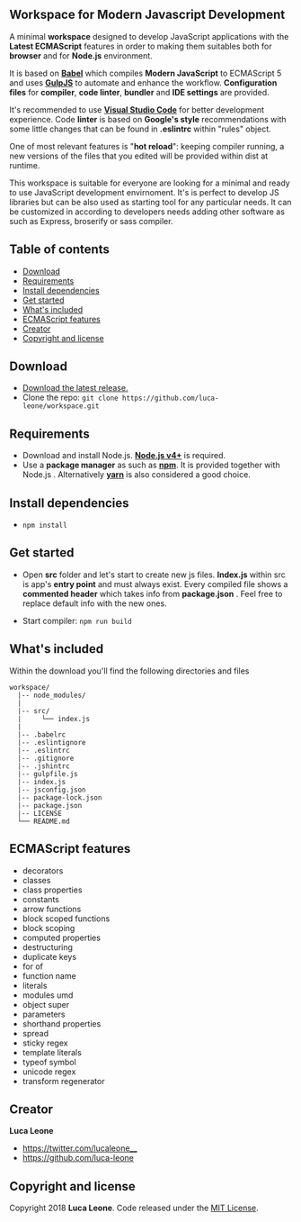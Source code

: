 ## Workspace for Modern Javascript Development

A minimal **workspace** designed to develop JavaScript applications with the **Latest ECMAScript** features in order to making them suitables both for **browser** and for **Node.js** environment.

It is based on **[Babel](https://babeljs.io/)** which compiles **Modern JavaScript** to ECMAScript 5 and uses **[GulpJS](https://gulpjs.com/)** to automate and enhance the workflow. **Configuration files** for **compiler**, **code linter**, **bundler** and **IDE settings** are provided. 

It's recommended to use **[Visual Studio Code](https://code.visualstudio.com/download)** for better development experience. Code **linter** is based on **Google's style** recommendations with some little changes that can be found in **.eslintrc** within "rules" object.

One of most relevant features is "**hot reload**": keeping compiler running, a new versions of the files that you edited will be provided within dist at runtime.

This workspace is suitable for everyone are looking for a minimal and ready to use JavaScript development envirnoment. It's is perfect to develop JS libraries but can be also used as starting tool for any particular needs. It can be customized in according to developers needs adding other software as such as Express, broserify or sass compiler.


## Table of contents

- [Download](#download)
- [Requirements](#requirements)
- [Install dependencies](#install-dependencies)
- [Get started](#get-started)
- [What's included](#whats-included)
- [ECMAScript features](#ECMAScript-features)
- [Creator](#creator)
- [Copyright and license](#copyright-and-license)


## Download

- [Download the latest release.](https://github.com/luca-leone/workspace/archive/master.zip)
- Clone the repo: `git clone https://github.com/luca-leone/workspace.git`


## Requirements

- Download and install Node.js. **[Node.js v4+](https://nodejs.org/en/)** is required.
- Use a **package manager** as such as **[npm](https://www.npmjs.com/)**. It is provided together with Node.js . Alternatively **[yarn](https://yarnpkg.com/lang/en/)** is also considered a good choice.


## Install dependencies

* `npm install`


## Get started

- Open **src** folder and let's start to create new js files. **Index.js** within src is app's **entry point** and must always exist.
Every compiled file shows a **commented header** which takes info from **package.json** . Feel free to replace default info with the new ones.

- Start compiler: `npm run build` 


## What's included

Within the download you'll find the following directories and files

```
workspace/
  |-- node_modules/
  |
  |-- src/
  |     └── index.js 
  |
  |-- .babelrc
  |-- .eslintignore
  |-- .eslintrc
  |-- .gitignore
  |-- .jshintrc
  |-- gulpfile.js
  |-- index.js
  |-- jsconfig.json
  |-- package-lock.json
  |-- package.json
  |-- LICENSE
  └── README.md
```


## ECMAScript features

* decorators
* classes
* class properties
* constants
* arrow functions
* block scoped functions
* block scoping
* computed properties
* destructuring
* duplicate keys
* for of
* function name
* literals
* modules umd
* object super
* parameters
* shorthand properties
* spread
* sticky regex
* template literals
* typeof symbol
* unicode regex
* transform regenerator


## Creator

**Luca Leone**

- <https://twitter.com/lucaleone__>
- <https://github.com/luca-leone>


## Copyright and license

Copyright 2018 **Luca Leone**. Code released under the [MIT License](https://github.com/luca-leone/workspace/blob/master/LICENSE).